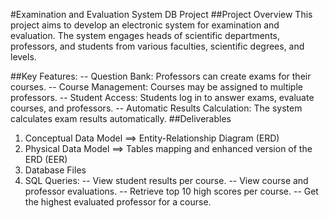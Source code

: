 #Examination and Evaluation System DB Project
##Project Overview
This project aims to develop an electronic system for examination and evaluation. The system engages heads of scientific departments, professors, and students from various faculties, scientific degrees, and levels.

##Key Features:
-- Question Bank: Professors can create exams for their courses.
-- Course Management: Courses may be assigned to multiple professors.
-- Student Access: Students log in to answer exams, evaluate courses, and professors.
-- Automatic Results Calculation: The system calculates exam results automatically.
##Deliverables
1. Conceptual Data Model ==> Entity-Relationship Diagram (ERD) 
2. Physical Data Model ==> Tables mapping and enhanced version of the ERD (EER)
3. Database Files
4. SQL Queries:
              -- View student results per course.
              -- View course and professor evaluations.
              -- Retrieve top 10 high scores per course.
              -- Get the highest evaluated professor for a course.